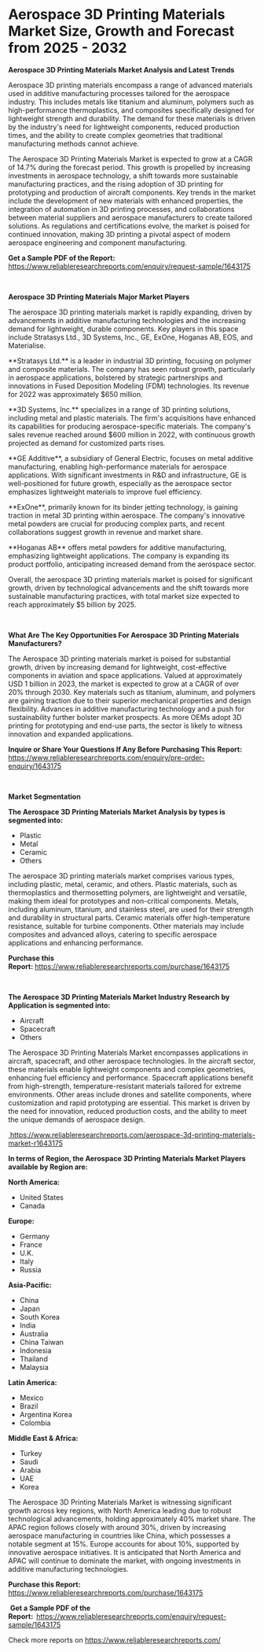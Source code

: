 <p><h1>Aerospace 3D Printing Materials Market Size, Growth and Forecast from 2025 - 2032</h1></p><p><strong>Aerospace 3D Printing Materials Market Analysis and Latest Trends</strong></p>
<p><p>Aerospace 3D printing materials encompass a range of advanced materials used in additive manufacturing processes tailored for the aerospace industry. This includes metals like titanium and aluminum, polymers such as high-performance thermoplastics, and composites specifically designed for lightweight strength and durability. The demand for these materials is driven by the industry's need for lightweight components, reduced production times, and the ability to create complex geometries that traditional manufacturing methods cannot achieve.</p><p>The Aerospace 3D Printing Materials Market is expected to grow at a CAGR of 14.7% during the forecast period. This growth is propelled by increasing investments in aerospace technology, a shift towards more sustainable manufacturing practices, and the rising adoption of 3D printing for prototyping and production of aircraft components. Key trends in the market include the development of new materials with enhanced properties, the integration of automation in 3D printing processes, and collaborations between material suppliers and aerospace manufacturers to create tailored solutions. As regulations and certifications evolve, the market is poised for continued innovation, making 3D printing a pivotal aspect of modern aerospace engineering and component manufacturing.</p></p>
<p><strong>Get a Sample PDF of the Report:&nbsp;</strong> <a href="https://www.reliableresearchreports.com/enquiry/request-sample/1643175?utm_campaign=48&utm_medium=2&utm_source=Github&utm_content=ia&utm_term=30012025&utm_id=aerospace-3d-printing-materials">https://www.reliableresearchreports.com/enquiry/request-sample/1643175</a></p>
<p>&nbsp;</p>
<p><strong>Aerospace 3D Printing Materials Major Market Players</strong></p>
<p><p>The aerospace 3D printing materials market is rapidly expanding, driven by advancements in additive manufacturing technologies and the increasing demand for lightweight, durable components. Key players in this space include Stratasys Ltd., 3D Systems, Inc., GE, ExOne, Hoganas AB, EOS, and Materialise.</p><p>**Stratasys Ltd.** is a leader in industrial 3D printing, focusing on polymer and composite materials. The company has seen robust growth, particularly in aerospace applications, bolstered by strategic partnerships and innovations in Fused Deposition Modeling (FDM) technologies. Its revenue for 2022 was approximately $650 million.</p><p>**3D Systems, Inc.** specializes in a range of 3D printing solutions, including metal and plastic materials. The firm's acquisitions have enhanced its capabilities for producing aerospace-specific materials. The company's sales revenue reached around $600 million in 2022, with continuous growth projected as demand for customized parts rises.</p><p>**GE Additive**, a subsidiary of General Electric, focuses on metal additive manufacturing, enabling high-performance materials for aerospace applications. With significant investments in R&D and infrastructure, GE is well-positioned for future growth, especially as the aerospace sector emphasizes lightweight materials to improve fuel efficiency.</p><p>**ExOne**, primarily known for its binder jetting technology, is gaining traction in metal 3D printing within aerospace. The company's innovative metal powders are crucial for producing complex parts, and recent collaborations suggest growth in revenue and market share.</p><p>**Hoganas AB** offers metal powders for additive manufacturing, emphasizing lightweight applications. The company is expanding its product portfolio, anticipating increased demand from the aerospace sector.</p><p>Overall, the aerospace 3D printing materials market is poised for significant growth, driven by technological advancements and the shift towards more sustainable manufacturing practices, with total market size expected to reach approximately $5 billion by 2025.</p></p>
<p>&nbsp;</p>
<p><strong>What Are The Key Opportunities For Aerospace 3D Printing Materials Manufacturers?</strong></p>
<p><p>The Aerospace 3D printing materials market is poised for substantial growth, driven by increasing demand for lightweight, cost-effective components in aviation and space applications. Valued at approximately USD 1 billion in 2023, the market is expected to grow at a CAGR of over 20% through 2030. Key materials such as titanium, aluminum, and polymers are gaining traction due to their superior mechanical properties and design flexibility. Advances in additive manufacturing technology and a push for sustainability further bolster market prospects. As more OEMs adopt 3D printing for prototyping and end-use parts, the sector is likely to witness innovation and expanded applications.</p></p>
<p><strong>Inquire or Share Your Questions If Any Before Purchasing This Report:</strong> <a href="https://www.reliableresearchreports.com/enquiry/pre-order-enquiry/1643175?utm_campaign=48&utm_medium=2&utm_source=Github&utm_content=ia&utm_term=30012025&utm_id=aerospace-3d-printing-materials">https://www.reliableresearchreports.com/enquiry/pre-order-enquiry/1643175</a></p>
<p>&nbsp;</p>
<p><strong>Market Segmentation</strong></p>
<p><strong>The Aerospace 3D Printing Materials Market Analysis by types is segmented into:</strong></p>
<p><ul><li>Plastic</li><li>Metal</li><li>Ceramic</li><li>Others</li></ul></p>
<p><p>The aerospace 3D printing materials market comprises various types, including plastic, metal, ceramic, and others. Plastic materials, such as thermoplastics and thermosetting polymers, are lightweight and versatile, making them ideal for prototypes and non-critical components. Metals, including aluminum, titanium, and stainless steel, are used for their strength and durability in structural parts. Ceramic materials offer high-temperature resistance, suitable for turbine components. Other materials may include composites and advanced alloys, catering to specific aerospace applications and enhancing performance.</p></p>
<p><strong>Purchase this Report:&nbsp;</strong><a href="https://www.reliableresearchreports.com/purchase/1643175?utm_campaign=48&utm_medium=2&utm_source=Github&utm_content=ia&utm_term=30012025&utm_id=aerospace-3d-printing-materials">https://www.reliableresearchreports.com/purchase/1643175</a></p>
<p>&nbsp;</p>
<p><strong>The Aerospace 3D Printing Materials Market Industry Research by Application is segmented into:</strong></p>
<p><ul><li>Aircraft</li><li>Spacecraft</li><li>Others</li></ul></p>
<p><p>The Aerospace 3D Printing Materials Market encompasses applications in aircraft, spacecraft, and other aerospace technologies. In the aircraft sector, these materials enable lightweight components and complex geometries, enhancing fuel efficiency and performance. Spacecraft applications benefit from high-strength, temperature-resistant materials tailored for extreme environments. Other areas include drones and satellite components, where customization and rapid prototyping are essential. This market is driven by the need for innovation, reduced production costs, and the ability to meet the unique demands of aerospace design.</p></p>
<p><a href="https://www.reliableresearchreports.com/aerospace-3d-printing-materials-market-r1643175?utm_campaign=48&utm_medium=2&utm_source=Github&utm_content=ia&utm_term=30012025&utm_id=aerospace-3d-printing-materials">&nbsp;https://www.reliableresearchreports.com/aerospace-3d-printing-materials-market-r1643175</a></p>
<p><strong>In terms of Region, the Aerospace 3D Printing Materials Market Players available by Region are:</strong></p>
<p>
    <p> <strong> North America: </strong>
        <ul>
            <li>United States</li>
            <li>Canada</li>
        </ul>
        </p> 
    <p> <strong> Europe: </strong>
        <ul>
            <li>Germany</li>
            <li>France</li>
            <li>U.K.</li>
            <li>Italy</li>
            <li>Russia</li>
        </ul>
        </p> 
    <p> <strong> Asia-Pacific: </strong>
        <ul>
            <li>China</li>
            <li>Japan</li>
            <li>South Korea</li>
            <li>India</li>
            <li>Australia</li>
            <li>China Taiwan</li>
            <li>Indonesia</li>
            <li>Thailand</li>
            <li>Malaysia</li>
        </ul>
        </p> 
    <p> <strong> Latin America: </strong>
        <ul>
            <li>Mexico</li>
            <li>Brazil</li>
            <li>Argentina Korea</li>
            <li>Colombia</li>
        </ul>
        </p> 
    <p> <strong> Middle East & Africa: </strong>
        <ul>
            <li>Turkey</li>
            <li>Saudi</li>
            <li>Arabia</li>
            <li>UAE</li>
            <li>Korea</li>
        </ul>
    </p>
    </p>
<p><p>The Aerospace 3D Printing Materials Market is witnessing significant growth across key regions, with North America leading due to robust technological advancements, holding approximately 40% market share. The APAC region follows closely with around 30%, driven by increasing aerospace manufacturing in countries like China, which possesses a notable segment at 15%. Europe accounts for about 10%, supported by innovative aerospace initiatives. It is anticipated that North America and APAC will continue to dominate the market, with ongoing investments in additive manufacturing technologies.</p></p>
<p><strong>Purchase this Report: </strong><a href="https://www.reliableresearchreports.com/purchase/1643175?utm_campaign=48&utm_medium=2&utm_source=Github&utm_content=ia&utm_term=30012025&utm_id=aerospace-3d-printing-materials">https://www.reliableresearchreports.com/purchase/1643175</a></p>
<p>&nbsp;<strong>Get a Sample PDF of the Report:&nbsp;&nbsp;</strong><a href="https://www.reliableresearchreports.com/enquiry/request-sample/1643175?utm_campaign=48&utm_medium=2&utm_source=Github&utm_content=ia&utm_term=30012025&utm_id=aerospace-3d-printing-materials">https://www.reliableresearchreports.com/enquiry/request-sample/1643175</a></p>
<p><strong></strong></p>
<p>Check more reports on <a href="https://www.reliableresearchreports.com/?utm_campaign=48&utm_medium=2&utm_source=Github&utm_content=ia&utm_term=30012025&utm_id=aerospace-3d-printing-materials">https://www.reliableresearchreports.com/</a></p>
